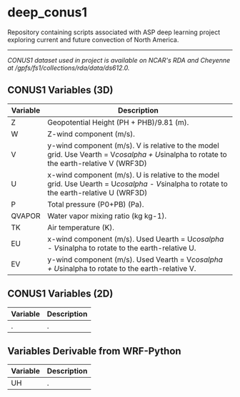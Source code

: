 # deep_conus1
Repository containing scripts associated with ASP deep learning project exploring current and future convection of North America.

------------

_CONUS1 dataset used in project is available on NCAR's RDA and Cheyenne at /gpfs/fs1/collections/rda/data/ds612.0._

## CONUS1 Variables (3D)

| Variable | Description |
| ----------- | ----------- |
| Z | Geopotential Height (PH + PHB)/9.81 (m). |
| W | Z-wind component (m/s). |
| V | y-wind component (m/s). V is relative to the model grid. Use Vearth = V*cosalpha + U*sinalpha to rotate to the earth-relative V (WRF3D) |
| U | x-wind component (m/s). U is relative to the model grid. Use Uearth = U*cosalpha - V*sinalpha to rotate to the earth-relative U (WRF3D) |
| P | Total pressure (P0+PB) (Pa). |
| QVAPOR | Water vapor mixing ratio (kg kg-1). |
| TK | Air temperature (K). |
| EU | x-wind component (m/s). Used Uearth = U*cosalpha - V*sinalpha to rotate to the earth-relative U. |
| EV | y-wind component (m/s). Used Vearth = V*cosalpha + U*sinalpha to rotate to the earth-relative V. |

## CONUS1 Variables (2D)
| Variable | Description |
| ----------- | ----------- |
| . | . |

## Variables Derivable from WRF-Python
| Variable | Description |
| ----------- | ----------- |
| UH | . |


